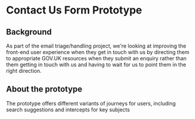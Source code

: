 # Contact Us Form Prototype

## Background

As part of the email triage/handling project, we're looking at improving the front-end user experience when they get in touch with us by directing them to appropriate GOV.UK resources when they submit an enquiry rather than them getting in touch with us and having to wait for us to point them in the right direction. 

## About the prototype

The prototype offers different variants of journeys for users, including search suggestions and intercepts for key subjects
